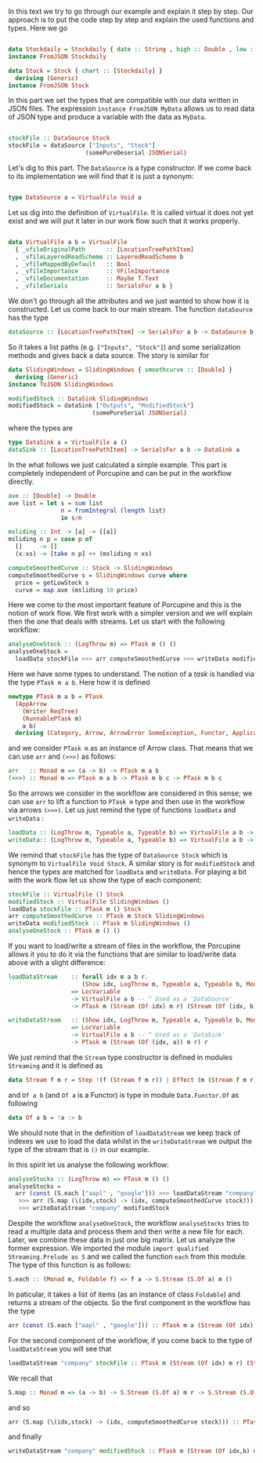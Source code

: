 In this text we try to go through our example and explain it step by step. Our approach
is to put the code step by step and explain the used functions and types. Here we go

``` Haskell

data Stockdaily = Stockdaily { date :: String , high :: Double , low :: Double} deriving (Generic)
instance FromJSON Stockdaily

data Stock = Stock { chart :: [Stockdaily] }
  deriving (Generic)
instance FromJSON Stock

```

In this part we set the types that are compatible with our data written in JSON files.
The expression `instance FromJSON MyData` allows us to read data of JSON type and produce a
variable with the data as `MyData`.


``` Haskell

stockFile :: DataSource Stock
stockFile = dataSource ["Inputs", "Stock"]
                      (somePureDeserial JSONSerial)

```

Let's dig to this part. The `DataSource` is a type constructor. If we come back to its
implementation we will find that it is just a synonym:

``` Haskell

type DataSource a = VirtualFile Void a

```

Let us dig into the definition of `VirtualFile`. It is called virtual it does not yet exist and we will
put it later in our work flow such that it works properly.

``` Haskell

data VirtualFile a b = VirtualFile
  { _vfileOriginalPath      :: [LocationTreePathItem]
  , _vfileLayeredReadScheme :: LayeredReadScheme b
  , _vfileMappedByDefault   :: Bool
  , _vfileImportance        :: VFileImportance
  , _vfileDocumentation     :: Maybe T.Text
  , _vfileSerials           :: SerialsFor a b }

```

We don't go through all the attributes and we just wanted to show how it is constructed. Let us come back to our
main stream. The function `dataSource` has the type

``` Haskell
dataSource :: [LocationTreePathItem] -> SerialsFor a b -> DataSource b
```
So it takes a list paths (e.g. `["Inputs", "Stock"]`) and some serialization methods and gives back
a data source. The story is similar for

``` Haskell
data SlidingWindows = SlidingWindows { smoothcurve :: [Double] }
  deriving (Generic)
instance ToJSON SlidingWindows

modifiedStock :: DataSink SlidingWindows
modifiedStock = dataSink ["Outputs", "ModifiedStock"]
                        (somePureSerial JSONSerial)
```

where the types are

```Haskell
type DataSink a = VirtualFile a ()
dataSink :: [LocationTreePathItem] -> SerialsFor a b -> DataSink a
```

In the what follows we just calculated a simple example. This part is completely independent
of Porcupine and can be put in the workflow directly.

``` Haskell
ave :: [Double] -> Double
ave list = let s = sum list
               n = fromIntegral (length list)
               in s/n

msliding :: Int -> [a] -> [[a]]
msliding n p = case p of
  []     -> []
  (x:xs) -> [take n p] ++ (msliding n xs)

computeSmoothedCurve :: Stock -> SlidingWindows
computeSmoothedCurve s = SlidingWindows curve where
  price = getLowStock s
  curve = map ave (msliding 10 price)
```

Here we come to the most important feature of Porcupine and this is the notion of work flow. We first work with a simpler
version and we will explain then the one that deals with streams. Let us start with the following workflow:

``` Haskell
analyseOneStock :: (LogThrow m) => PTask m () ()
analyseOneStock =
  loadData stockFile >>> arr computeSmoothedCurve >>> writeData modifiedStock
```
Here we have some types to understand. The notion of a _task_ is handled via the type
`PTask m a b`. Here how it is defined

``` Haskell
newtype PTask m a b = PTask
  (AppArrow
    (Writer ReqTree)
    (RunnablePTask m)
    a b)
  deriving (Category, Arrow, ArrowError SomeException, Functor, Applicative)
```

and we consider `PTask m` as an instance of Arrow class. That means that we can use `arr` and `(>>>)` as follows:

``` Haskell
arr   :: Monad m => (a -> b) -> PTask m a b  
(>>>) :: Monad m => PTask m a b -> PTask m b c -> PTask m b c  
```

So the arrows we consider in the workflow are considered in this sense; we can use `arr` to lift a function to `PTask m` type and then
use in the workflow via arrows `(>>>)`. Let us just remind the type of functions
`loadData` and `writeData` :

``` Haskell
loadData :: (LogThrow m, Typeable a, Typeable b) => VirtualFile a b -> PTask m () b
writeData:: (LogThrow m, Typeable a, Typeable b) => VirtualFile a b -> PTask m a ()
```

We remind that `stockFile` has the type of `DataSource Stock` which is synonym to `VirtualFile Void Stock`. A similar story is
for `modifiedStock` and hence the types are matched for `loadData` and `writeData`. For playing a bit with the work flow let us
show the type of each component:

``` Haskell
stockFile :: VirtualFile () Stock
modifiedStock :: VirtualFile SlidingWindows ()
loadData stockFile :: PTask m () Stock
arr computeSmoothedCurve :: PTask m Stock SlidingWindows
writeData modifiedStock :: PTask m SlidingWindows ()
analyseOneStock :: PTask m () ()
```

If you want to load/write a stream of files in the workflow, the Porcupine allows it you to do it
via the functions that are similar to load/write data above with a slight difference:


``` Haskell
loadDataStream    :: forall idx m a b r.
                     (Show idx, LogThrow m, Typeable a, Typeable b, Monoid r)
                  => LocVariable
                  -> VirtualFile a b -- ^ Used as a 'DataSource'
                  -> PTask m (Stream (Of idx) m r) (Stream (Of (idx, b)) m r)

writeDataStream   :: (Show idx, LogThrow m, Typeable a, Typeable b, Monoid r)
                  => LocVariable
                  -> VirtualFile a b -- ^ Used as a 'DataSink'
                  -> PTask m (Stream (Of (idx, a)) m r) r
```

We just remind that the `Stream` type constructor is defined in modules `Streaming` and it is defined as
``` Haskell
data Stream f m r = Step !(f (Stream f m r)) | Effect (m (Stream f m r)) | Return r
```
and `Of a b` (and `Of a` is a Functor) is type in module `Data.Functor.Of` as following
``` Haskell
data Of a b = !a :> b
```
We should note that in the definition of `loadDataStream` we keep track of indexes we use to load the data
whilst in the `writeDataStream` we output the type of the stream that is `()` in our example.


In this spirit let us analyse the following workflow:

``` Haskell
analyseStocks :: (LogThrow m) => PTask m () ()
analyseStocks =
  arr (const (S.each ["aapl" , "google"])) >>> loadDataStream "company" stockFile
   >>> arr (S.map (\(idx,stock) -> (idx, computeSmoothedCurve stock)))
   >>> writeDataStream "company" modifiedStock
```
Despite the workflow `analyseOneStock`, the workflow `analyseStocks` tries to read a multiple data and process them and then write a new file for each. Later, we combine these data in just one big matrix. Let us analyze the former expression. We imported the module `import qualified Streaming.Prelude as S` and we called the function `each` from this module. The type of this function is as follows:
``` Haskell
S.each :: (Monad m, Foldable f) => f a -> S.Stream (S.Of a) m ()
```
In paticular, it takes a list of items (as an instance of class `Foldable`) and returns a stream of the objects. So the first component in the workflow has the type
``` haskell
arr (const (S.each ["aapl" , "google"])) :: PTask m a (Stream (Of idx) m ())
```
For the second component of the workflow, if you come back to the type of `loadDataStream` you will see that
``` haskell
loadDataStream "company" stockFile :: PTask m (Stream (Of idx) m r) (Stream (Of (idx, b)) m r)
```
We recall that
``` haskell
S.map :: Monad m => (a -> b) -> S.Stream (S.Of a) m r -> S.Stream (S.Of b) m r
```
and so
``` haskell
arr (S.map (\(idx,stock) -> (idx, computeSmoothedCurve stock))) :: PTask m (Stream (Of idx,b) m r) (Stream (Of (idx, b)) m r)
```
and finally
```haskell
writeDataStream "company" modifiedStock :: PTask m (Stream (Of idx,b) m r) r
```
